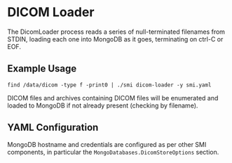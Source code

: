 # DICOM Loader

The DicomLoader process reads a series of null-terminated filenames from STDIN, loading each one into MongoDB as it goes, terminating on ctrl-C or EOF.

## Example Usage

```console
find /data/dicom -type f -print0 | ./smi dicom-loader -y smi.yaml
```

DICOM files and archives containing DICOM files will be enumerated and loaded to MongoDB if not already present (checking by filename).

## YAML Configuration

MongoDB hostname and credentials are configured as per other SMI components, in particular the `MongoDatabases.DicomStoreOptions` section.
